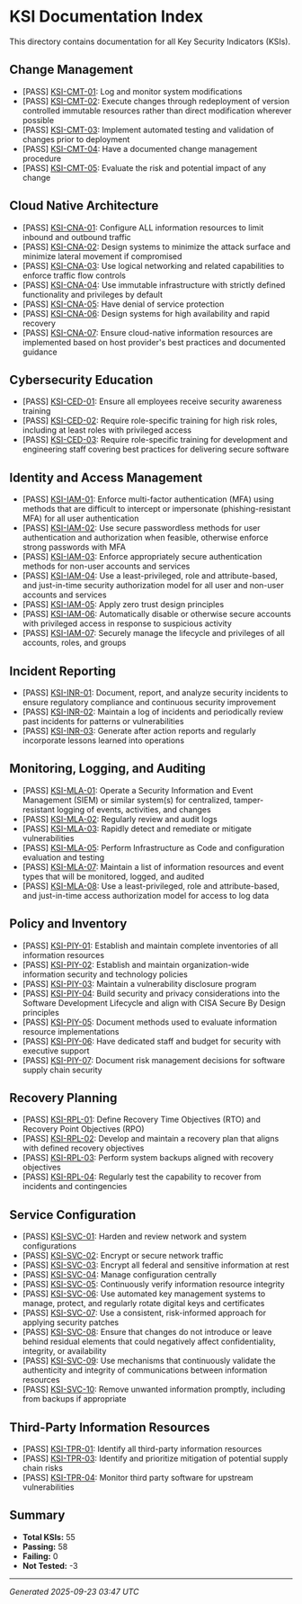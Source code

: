 # KSI Documentation Index

This directory contains documentation for all Key Security Indicators (KSIs).

## Change Management

- [PASS] [KSI-CMT-01](KSI-CMT-01.md): Log and monitor system modifications
- [PASS] [KSI-CMT-02](KSI-CMT-02.md): Execute changes through redeployment of version controlled immutable resources rather than direct modification wherever possible
- [PASS] [KSI-CMT-03](KSI-CMT-03.md): Implement automated testing and validation of changes prior to deployment
- [PASS] [KSI-CMT-04](KSI-CMT-04.md): Have a documented change management procedure
- [PASS] [KSI-CMT-05](KSI-CMT-05.md): Evaluate the risk and potential impact of any change

## Cloud Native Architecture

- [PASS] [KSI-CNA-01](KSI-CNA-01.md): Configure ALL information resources to limit inbound and outbound traffic
- [PASS] [KSI-CNA-02](KSI-CNA-02.md): Design systems to minimize the attack surface and minimize lateral movement if compromised
- [PASS] [KSI-CNA-03](KSI-CNA-03.md): Use logical networking and related capabilities to enforce traffic flow controls
- [PASS] [KSI-CNA-04](KSI-CNA-04.md): Use immutable infrastructure with strictly defined functionality and privileges by default
- [PASS] [KSI-CNA-05](KSI-CNA-05.md): Have denial of service protection
- [PASS] [KSI-CNA-06](KSI-CNA-06.md): Design systems for high availability and rapid recovery
- [PASS] [KSI-CNA-07](KSI-CNA-07.md): Ensure cloud-native information resources are implemented based on host provider's best practices and documented guidance

## Cybersecurity Education

- [PASS] [KSI-CED-01](KSI-CED-01.md): Ensure all employees receive security awareness training
- [PASS] [KSI-CED-02](KSI-CED-02.md): Require role-specific training for high risk roles, including at least roles with privileged access
- [PASS] [KSI-CED-03](KSI-CED-03.md): Require role-specific training for development and engineering staff covering best practices for delivering secure software

## Identity and Access Management

- [PASS] [KSI-IAM-01](KSI-IAM-01.md): Enforce multi-factor authentication (MFA) using methods that are difficult to intercept or impersonate (phishing-resistant MFA) for all user authentication
- [PASS] [KSI-IAM-02](KSI-IAM-02.md): Use secure passwordless methods for user authentication and authorization when feasible, otherwise enforce strong passwords with MFA
- [PASS] [KSI-IAM-03](KSI-IAM-03.md): Enforce appropriately secure authentication methods for non-user accounts and services
- [PASS] [KSI-IAM-04](KSI-IAM-04.md): Use a least-privileged, role and attribute-based, and just-in-time security authorization model for all user and non-user accounts and services
- [PASS] [KSI-IAM-05](KSI-IAM-05.md): Apply zero trust design principles
- [PASS] [KSI-IAM-06](KSI-IAM-06.md): Automatically disable or otherwise secure accounts with privileged access in response to suspicious activity
- [PASS] [KSI-IAM-07](KSI-IAM-07.md): Securely manage the lifecycle and privileges of all accounts, roles, and groups

## Incident Reporting

- [PASS] [KSI-INR-01](KSI-INR-01.md): Document, report, and analyze security incidents to ensure regulatory compliance and continuous security improvement
- [PASS] [KSI-INR-02](KSI-INR-02.md): Maintain a log of incidents and periodically review past incidents for patterns or vulnerabilities
- [PASS] [KSI-INR-03](KSI-INR-03.md): Generate after action reports and regularly incorporate lessons learned into operations

## Monitoring, Logging, and Auditing

- [PASS] [KSI-MLA-01](KSI-MLA-01.md): Operate a Security Information and Event Management (SIEM) or similar system(s) for centralized, tamper-resistant logging of events, activities, and changes
- [PASS] [KSI-MLA-02](KSI-MLA-02.md): Regularly review and audit logs
- [PASS] [KSI-MLA-03](KSI-MLA-03.md): Rapidly detect and remediate or mitigate vulnerabilities
- [PASS] [KSI-MLA-05](KSI-MLA-05.md): Perform Infrastructure as Code and configuration evaluation and testing
- [PASS] [KSI-MLA-07](KSI-MLA-07.md): Maintain a list of information resources and event types that will be monitored, logged, and audited
- [PASS] [KSI-MLA-08](KSI-MLA-08.md): Use a least-privileged, role and attribute-based, and just-in-time access authorization model for access to log data

## Policy and Inventory

- [PASS] [KSI-PIY-01](KSI-PIY-01.md): Establish and maintain complete inventories of all information resources
- [PASS] [KSI-PIY-02](KSI-PIY-02.md): Establish and maintain organization-wide information security and technology policies
- [PASS] [KSI-PIY-03](KSI-PIY-03.md): Maintain a vulnerability disclosure program
- [PASS] [KSI-PIY-04](KSI-PIY-04.md): Build security and privacy considerations into the Software Development Lifecycle and align with CISA Secure By Design principles
- [PASS] [KSI-PIY-05](KSI-PIY-05.md): Document methods used to evaluate information resource implementations
- [PASS] [KSI-PIY-06](KSI-PIY-06.md): Have dedicated staff and budget for security with executive support
- [PASS] [KSI-PIY-07](KSI-PIY-07.md): Document risk management decisions for software supply chain security

## Recovery Planning

- [PASS] [KSI-RPL-01](KSI-RPL-01.md): Define Recovery Time Objectives (RTO) and Recovery Point Objectives (RPO)
- [PASS] [KSI-RPL-02](KSI-RPL-02.md): Develop and maintain a recovery plan that aligns with defined recovery objectives
- [PASS] [KSI-RPL-03](KSI-RPL-03.md): Perform system backups aligned with recovery objectives
- [PASS] [KSI-RPL-04](KSI-RPL-04.md): Regularly test the capability to recover from incidents and contingencies

## Service Configuration

- [PASS] [KSI-SVC-01](KSI-SVC-01.md): Harden and review network and system configurations
- [PASS] [KSI-SVC-02](KSI-SVC-02.md): Encrypt or secure network traffic
- [PASS] [KSI-SVC-03](KSI-SVC-03.md): Encrypt all federal and sensitive information at rest
- [PASS] [KSI-SVC-04](KSI-SVC-04.md): Manage configuration centrally
- [PASS] [KSI-SVC-05](KSI-SVC-05.md): Continuously verify information resource integrity
- [PASS] [KSI-SVC-06](KSI-SVC-06.md): Use automated key management systems to manage, protect, and regularly rotate digital keys and certificates
- [PASS] [KSI-SVC-07](KSI-SVC-07.md): Use a consistent, risk-informed approach for applying security patches
- [PASS] [KSI-SVC-08](KSI-SVC-08.md): Ensure that changes do not introduce or leave behind residual elements that could negatively affect confidentiality, integrity, or availability
- [PASS] [KSI-SVC-09](KSI-SVC-09.md): Use mechanisms that continuously validate the authenticity and integrity of communications between information resources
- [PASS] [KSI-SVC-10](KSI-SVC-10.md): Remove unwanted information promptly, including from backups if appropriate

## Third-Party Information Resources

- [PASS] [KSI-TPR-01](KSI-TPR-01.md): Identify all third-party information resources
- [PASS] [KSI-TPR-03](KSI-TPR-03.md): Identify and prioritize mitigation of potential supply chain risks
- [PASS] [KSI-TPR-04](KSI-TPR-04.md): Monitor third party software for upstream vulnerabilities

## Summary

- **Total KSIs:** 55
- **Passing:** 58
- **Failing:** 0
- **Not Tested:** -3

---
*Generated 2025-09-23 03:47 UTC*